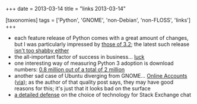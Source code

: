 +++
date = 2013-03-14
title = "links 2013-03-14"

[taxonomies]
tags = ['Python', 'GNOME', 'non-Debian', 'non-FLOSS', 'links']
+++

-   each feature release of Python comes with a great amount of changes,
    but I was particularly impressed by [those of 3.2]; the latest such
    release [isn't too shabby either]
-   the all-important factor of success in business... [luck]
-   one interesting way of measuring Python 3 adoption is download
    numbers: [0.8 million out of a total of 2 million]
-   another sad case of Ubuntu diverging from GNOME... [Online
    Accounts] ([via]); as the author of that quality post says, they may
    have good reasons for this; it's just that it looks bad on the
    surface
-   [a detailed defense] on the choice of technology for Stack Exchange
    chat

  [those of 3.2]: http://docs.python.org/3/whatsnew/3.2
  [isn't too shabby either]: http://docs.python.org/3/whatsnew/3.3
  [luck]: http://blog.kowalczyk.info/article/ahcj/Easy-vs-probable-or-how-to-make-money-with-softw.html
  [0.8 million out of a total of 2 million]: http://blog.briancurtin.com/posts/the-year-of-the-snake.html
  [Online Accounts]: http://debarshiray.wordpress.com/2012/10/06/goa-why-it-is-the-way-it-is/
  [via]: http://blog.yorba.org/jim/2013/02/the-garden-of-the-forking-paths.html
  [a detailed defense]: http://meta.stackoverflow.com/a/67891/147166
